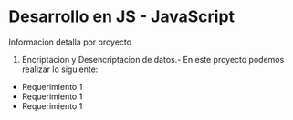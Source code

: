 # Desarrollo en JS - JavaScript
Informacion detalla por proyecto
1. Encriptacion y Desencriptacion de datos.- En este proyecto podemos realizar lo siguiente:<br>
  - Requerimiento 1
  - Requerimiento 1
  - Requerimiento 1

